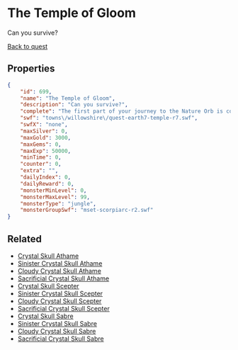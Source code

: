# The Temple of Gloom

Can you survive?

[Back to quest](../quests.md)

## Properties

```json
{
    "id": 699,
    "name": "The Temple of Gloom",
    "description": "Can you survive?",
    "complete": "The first part of your journey to the Nature Orb is complete.",
    "swf": "towns\/willowshire\/quest-earth7-temple-r7.swf",
    "swfX": "none",
    "maxSilver": 0,
    "maxGold": 3000,
    "maxGems": 0,
    "maxExp": 50000,
    "minTime": 0,
    "counter": 0,
    "extra": "",
    "dailyIndex": 0,
    "dailyReward": 0,
    "monsterMinLevel": 0,
    "monsterMaxLevel": 99,
    "monsterType": "jungle",
    "monsterGroupSwf": "mset-scorpiarc-r2.swf"
}
```

## Related

- [Crystal Skull Athame](../items/4640-crystal-skull-athame.md)
- [Sinister Crystal Skull Athame](../items/4641-sinister-crystal-skull-athame.md)
- [Cloudy Crystal Skull Athame](../items/4642-cloudy-crystal-skull-athame.md)
- [Sacrificial Crystal Skull Athame](../items/4643-sacrificial-crystal-skull-athame.md)
- [Crystal Skull Scepter](../items/4644-crystal-skull-scepter.md)
- [Sinister Crystal Skull Scepter](../items/4645-sinister-crystal-skull-scepter.md)
- [Cloudy Crystal Skull Scepter](../items/4646-cloudy-crystal-skull-scepter.md)
- [Sacrificial Crystal Skull Scepter](../items/4647-sacrificial-crystal-skull-scepter.md)
- [Crystal Skull Sabre](../items/4648-crystal-skull-sabre.md)
- [Sinister Crystal Skull Sabre](../items/4649-sinister-crystal-skull-sabre.md)
- [Cloudy Crystal Skull Sabre](../items/4650-cloudy-crystal-skull-sabre.md)
- [Sacrificial Crystal Skull Sabre](../items/4651-sacrificial-crystal-skull-sabre.md)

